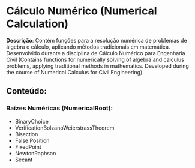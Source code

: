 # Cálculo Numérico (Numerical Calculation)

**Descrição**: Contém funções para a resolução numérica de problemas de álgebra e cálculo, aplicando métodos tradicionais em matemática. Desenvolvido durante a disciplina de  Cálculo Numérico para Engenharia Civil (Contains functions for numerically solving of algebra and calculus problems, applying traditional methods in mathematics. Developed during the course of Numerical Calculus for Civil Engineering).

## Conteúdo:

### Raízes Numéricas (NumericalRoot):

* BinaryChoice
* VerificationBolzanoWeierstrassTheorem
* Bisection
* False Position
* FixedPoint
* NewtonRaphson
* Secant
